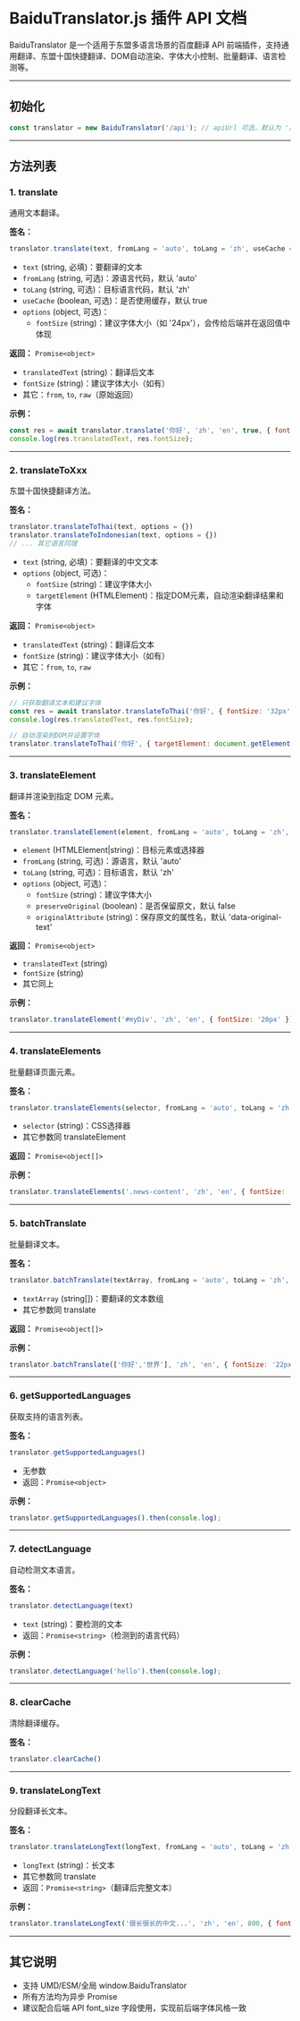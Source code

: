 # BaiduTranslator.js 插件 API 文档

BaiduTranslator 是一个适用于东盟多语言场景的百度翻译 API 前端插件，支持通用翻译、东盟十国快捷翻译、DOM自动渲染、字体大小控制、批量翻译、语言检测等。

---

## 初始化

```js
const translator = new BaiduTranslator('/api'); // apiUrl 可选，默认为 '/api'
```

---

## 方法列表

### 1. translate

通用文本翻译。

**签名：**
```js
translator.translate(text, fromLang = 'auto', toLang = 'zh', useCache = true, options = {})
```
- `text` (string, 必填)：要翻译的文本
- `fromLang` (string, 可选)：源语言代码，默认 'auto'
- `toLang` (string, 可选)：目标语言代码，默认 'zh'
- `useCache` (boolean, 可选)：是否使用缓存，默认 true
- `options` (object, 可选)：
  - `fontSize` (string)：建议字体大小（如 '24px'），会传给后端并在返回值中体现

**返回：** `Promise<object>`
- `translatedText` (string)：翻译后文本
- `fontSize` (string)：建议字体大小（如有）
- 其它：`from`, `to`, `raw`（原始返回）

**示例：**
```js
const res = await translator.translate('你好', 'zh', 'en', true, { fontSize: '28px' });
console.log(res.translatedText, res.fontSize);
```

---

### 2. translateToXxx

东盟十国快捷翻译方法。

**签名：**
```js
translator.translateToThai(text, options = {})
translator.translateToIndonesian(text, options = {})
// ... 其它语言同理
```
- `text` (string, 必填)：要翻译的中文文本
- `options` (object, 可选)：
  - `fontSize` (string)：建议字体大小
  - `targetElement` (HTMLElement)：指定DOM元素，自动渲染翻译结果和字体

**返回：** `Promise<object>`
- `translatedText` (string)：翻译后文本
- `fontSize` (string)：建议字体大小（如有）
- 其它：`from`, `to`, `raw`

**示例：**
```js
// 只获取翻译文本和建议字体
const res = await translator.translateToThai('你好', { fontSize: '32px' });
console.log(res.translatedText, res.fontSize);

// 自动渲染到DOM并设置字体
translator.translateToThai('你好', { targetElement: document.getElementById('myDiv'), fontSize: '32px' });
```

---

### 3. translateElement

翻译并渲染到指定 DOM 元素。

**签名：**
```js
translator.translateElement(element, fromLang = 'auto', toLang = 'zh', options = {})
```
- `element` (HTMLElement|string)：目标元素或选择器
- `fromLang` (string, 可选)：源语言，默认 'auto'
- `toLang` (string, 可选)：目标语言，默认 'zh'
- `options` (object, 可选)：
  - `fontSize` (string)：建议字体大小
  - `preserveOriginal` (boolean)：是否保留原文，默认 false
  - `originalAttribute` (string)：保存原文的属性名，默认 'data-original-text'

**返回：** `Promise<object>`
- `translatedText` (string)
- `fontSize` (string)
- 其它同上

**示例：**
```js
translator.translateElement('#myDiv', 'zh', 'en', { fontSize: '20px' });
```

---

### 4. translateElements

批量翻译页面元素。

**签名：**
```js
translator.translateElements(selector, fromLang = 'auto', toLang = 'zh', options = {})
```
- `selector` (string)：CSS选择器
- 其它参数同 translateElement

**返回：** `Promise<object[]>`

**示例：**
```js
translator.translateElements('.news-content', 'zh', 'en', { fontSize: '18px' });
```

---

### 5. batchTranslate

批量翻译文本。

**签名：**
```js
translator.batchTranslate(textArray, fromLang = 'auto', toLang = 'zh', options = {})
```
- `textArray` (string[])：要翻译的文本数组
- 其它参数同 translate

**返回：** `Promise<object[]>`

**示例：**
```js
translator.batchTranslate(['你好','世界'], 'zh', 'en', { fontSize: '22px' }).then(console.log);
```

---

### 6. getSupportedLanguages

获取支持的语言列表。

**签名：**
```js
translator.getSupportedLanguages()
```
- 无参数
- 返回：`Promise<object>`

**示例：**
```js
translator.getSupportedLanguages().then(console.log);
```

---

### 7. detectLanguage

自动检测文本语言。

**签名：**
```js
translator.detectLanguage(text)
```
- `text` (string)：要检测的文本
- 返回：`Promise<string>`（检测到的语言代码）

**示例：**
```js
translator.detectLanguage('hello').then(console.log);
```

---

### 8. clearCache

清除翻译缓存。

**签名：**
```js
translator.clearCache()
```

---

### 9. translateLongText

分段翻译长文本。

**签名：**
```js
translator.translateLongText(longText, fromLang = 'auto', toLang = 'zh', maxSegmentLength = 1000, options = {})
```
- `longText` (string)：长文本
- 其它参数同 translate
- 返回：`Promise<string>`（翻译后完整文本）

**示例：**
```js
translator.translateLongText('很长很长的中文...', 'zh', 'en', 800, { fontSize: '18px' }).then(console.log);
```

---

## 其它说明
- 支持 UMD/ESM/全局 window.BaiduTranslator
- 所有方法均为异步 Promise
- 建议配合后端 API font_size 字段使用，实现前后端字体风格一致 